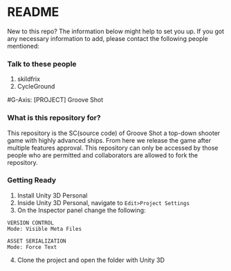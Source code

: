 # README #

New to this repo? The information below might help to set you up. If you got any necessary information to add, please contact the following people mentioned:

### Talk to these people ###
1. skildfrix
2. CycleGround

#G-Axis: [PROJECT] Groove Shot

### What is this repository for? ###
This repository is the SC(source code) of Groove Shot a top-down shooter game with highly advanced ships. From here
we release the game after multiple features approval. This repository can only be accessed by those people who are permitted and collaborators
are allowed to fork the repository.

### Getting Ready ###
1. Install Unity 3D Personal
2. Inside Unity 3D Personal, navigate to `Edit>Project Settings`
3. On the Inspector panel change the following:
```
VERSION CONTROL
Mode: Visible Meta Files

ASSET SERIALIZATION
Mode: Force Text
```

4. Clone the project and open the folder with Unity 3D